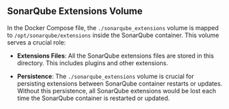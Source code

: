 ## SonarQube Extensions Volume

In the Docker Compose file, the `./sonarqube_extensions` volume is mapped to `/opt/sonarqube/extensions` inside the SonarQube container. This volume serves a crucial role:

- **Extensions Files**: All the SonarQube extensions files are stored in this directory. This includes plugins and other extensions.

- **Persistence**: The `./sonarqube_extensions` volume is crucial for persisting extensions between SonarQube container restarts or updates. Without this persistence, all SonarQube extensions would be lost each time the SonarQube container is restarted or updated.
